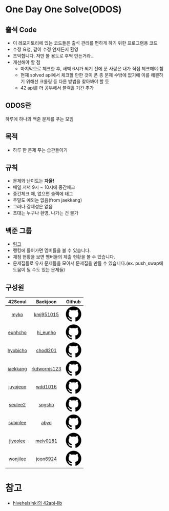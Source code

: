 # One Day One Solve(ODOS)

## 출석 Code
- 이 레포지토리에 있는 코드들은 출석 관리를 편하게 하기 위한 프로그램용 코드
- 수정 요청, 같이 수정 언제든지 환영
- 조악합니다. 저만 볼 용도로 후딱 만든거라...
- 개선해야 할 점
  - 마지막으로 체크한 후, 새벽 6시가 되기 전에 푼 사람은 내가 직접 체크해야 함
  - 현재 solved api에서 체크할 만한 것이 푼 총 문제 수밖에 없기에 이를 해결하기 위해선 크롤링 등 다른 방법을 찾아봐야 할 듯
  - 42 api를 더 공부해서 블랙홀 기간 추가

## ODOS란
하루에 하나의 백준 문제를 푸는 모임

## 목적
- 하루 한 문제 푸는 습관들이기

## 규칙
- 문제와 난이도는 **자율!**
- 매일 저녁 9시 ~ 10시에 중간체크
- 중간체크 때, 없으면 슬랙에 태그
- 주말도 예외는 없음(from jaekkang)
- 그러나 강제성은 없음
- 초대는 누구나 환영, 나가는 건 불가

## 백준 그룹
- [링크](https://www.acmicpc.net/group/16131)
- 랭킹에 들어가면 멤버들을 볼 수 있습니다.
- 채점 현황을 보면 멤버들의 제출 현황을 볼 수 있습니다.
- 문제집들로 유사 문제들을 모아서 문제집을 만들 수 있습니다.(ex. push_swap에 도움이 될 수도 있는 문제들)

## 구성원
|                        42Seoul                         |                             Baekjoon                              |                           Github                           |
|:------------------------------------------------------:|:-----------------------------------------------------------------:|:----------------------------------------------------------:|
|     [myko](https://profile.intra.42.fr/users/myko)     |        [kmj951015](https://solved.ac/ko/profile/kmj951015)        | [![github](img/github.svg)](https://github.com/Kdelphinus) |
|  [eunhcho](https://profile.intra.42.fr/users/eunhcho)  |        	[hi_eunho](https://solved.ac/ko/profile/hi_eunho)         |      [![github](img/github.svg)](https://github.com/AnnyangEH)       |
| [hyobicho](https://profile.intra.42.fr/users/hyobicho) |        	[chodl201](https://solved.ac/ko/profile/chodl201)         |  [![github](img/github.svg)](https://github.com/hyobb109)  |
| [jaekkang](https://profile.intra.42.fr/users/jaekkang) |    	[rkdwornjs123](https://solved.ac/ko/profile/rkdwornjs123)     |  [![github](img/github.svg)](https://github.com/jaekkang)  |
| [juyojeon](https://profile.intra.42.fr/users/juyojeon) |          [wdd1016](https://solved.ac/ko/profile/wdd1016)          |  [![github](img/github.svg)](https://github.com/wdd1016)   |
|  [seulee2](https://profile.intra.42.fr/users/seulee2)  |           [sngsho](https://solved.ac/ko/profile/sngsho)           | [![github](img/github.svg)](https://github.com/sngsho) |
| [subinlee](https://profile.intra.42.fr/users/subinlee) |             [abyo](https://solved.ac/ko/profile/abyo)             |  [![github](img/github.svg)](https://github.com/subillie)  |
| [jiyeolee](https://profile.intra.42.fr/users/jiyeolee) |    [meiv0181](https://solved.ac/ko/profile/meiv0181)              |  [![github](img/github.svg)](https://github.com/pep-per)  |
| [wonjilee](https://profile.intra.42.fr/users/wonjilee) |    [joon6924](https://solved.ac/ko/profile/joon6924)              |  [![github](img/github.svg)](https://github.com)  |


# 참고
- [hivehelsinki의 42api-lib](https://github.com/hivehelsinki/42api-lib)